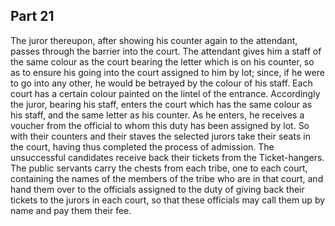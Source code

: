 ## Part 21

The juror thereupon, after showing his counter again to the attendant, passes through the barrier into the court.
The attendant gives him a staff of the same colour as the court bearing the letter which is on his counter, so as to ensure his going into the court assigned to him by lot; since, if he were to go into any other, he would be betrayed by the colour of his staff.
Each court has a certain colour painted on the lintel of the entrance.
Accordingly the juror, bearing his staff, enters the court which has the same colour as his staff, and the same letter as his counter.
As he enters, he receives a voucher from the official to whom this duty has been assigned by lot.
So with their counters and their staves the selected jurors take their seats in the court, having thus completed the process of admission.
The unsuccessful candidates receive back their tickets from the Ticket-hangers.
The public servants carry the chests from each tribe, one to each court, containing the names of the members of the tribe who are in that court, and hand them over to the officials assigned to the duty of giving back their tickets to the jurors in each court, so that these officials may call them up by name and pay them their fee.

